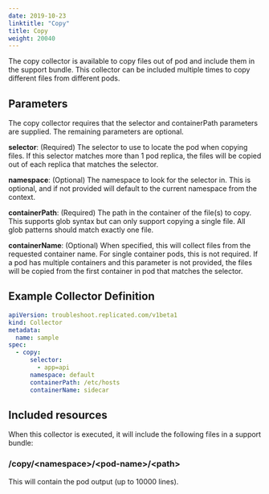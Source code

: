 ```yaml
---
date: 2019-10-23
linktitle: "Copy"
title: Copy
weight: 20040
---
```


The copy collector is available to copy files out of pod and include them in the support bundle. This collector can be included multiple times to copy different files from different pods.

## Parameters

The copy collector requires that the selector and containerPath parameters are supplied. The remaining parameters are optional.

**selector**: (Required) The selector to use to locate the pod when copying files. If this selector matches more than 1 pod replica, the files will be copied out of each replica that matches the selector.

**namespace**: (Optional) The namespace to look for the selector in. This is optional, and if not provided will default to the current namespace from the context.

**containerPath**: (Required) The path in the container of the file(s) to copy. This supports glob syntax but can only support copying a single file. All glob patterns should match exactly one file.

**containerName**: (Optional) When specified, this will collect files from the requested container name. For single container pods, this is not required. If a pod has multiple containers and this parameter is not provided, the files will be copied from the first container in pod that matches the selector.

## Example Collector Definition

```yaml
apiVersion: troubleshoot.replicated.com/v1beta1
kind: Collector
metadata:
  name: sample
spec:
  - copy:
      selector:
        - app=api
      namespace: default
      containerPath: /etc/hosts
      containerName: sidecar
```


## Included resources

When this collector is executed, it will include the following files in a support bundle:

### /copy/\<namespace\>/\<pod-name\>/\<path\>

This will contain the pod output (up to 10000 lines).


